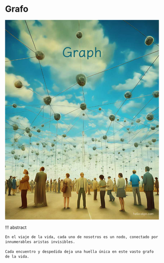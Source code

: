 # Grafo

![Grafo](../assets/covers/chapter_graph.jpg)

!!! abstract

    En el viaje de la vida, cada uno de nosotros es un nodo, conectado por innumerables aristas invisibles.
    
    Cada encuentro y despedida deja una huella única en este vasto grafo de la vida.
